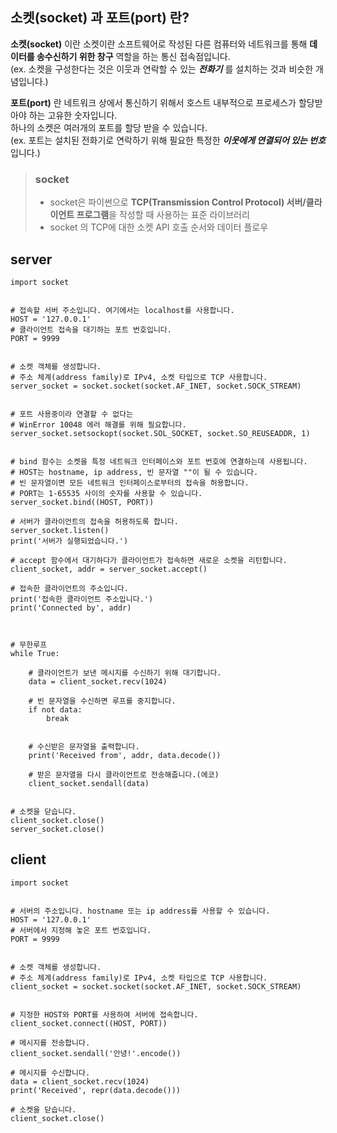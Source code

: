 ## 소켓(socket) 과 포트(port) 란?

**소켓(socket)** 이란 소켓이란 소프트웨어로 작성된 다른 컴퓨터와 네트워크를 통해 **데이터를 송수신하기 위한 창구** 역할을 하는 통신 접속점입니다. <br>
(ex. 소켓을 구성한다는 것은 이웃과 연락할 수 있는 _**전화기**_ 를 설치하는 것과 비슷한 개념입니다.)

**포트(port)** 란 네트워크 상에서 통신하기 위해서 호스트 내부적으로 프로세스가 할당받아야 하는 고유한 숫자입니다. <br>
하나의 소켓은 여러개의 포트를 할당 받을 수 있습니다. <br>
(ex. 포트는 설치된 전화기로 연락하기 위해 필요한 특정한 _**이웃에게 연결되어 있는 번호**_ 입니다.)  <br>



> ### socket
>  - socket은 파이썬으로 **TCP(Transmission Control Protocol) 서버/클라이언트 프로그램**을 작성할 때 사용하는 표준 라이브러리
>  - socket 의 TCP에 대한 소켓 API 호출 순서와 데이터 플로우

## server
~~~
import socket


# 접속할 서버 주소입니다. 여기에서는 localhost를 사용합니다.
HOST = '127.0.0.1'
# 클라이언트 접속을 대기하는 포트 번호입니다.
PORT = 9999


# 소켓 객체를 생성합니다.
# 주소 체계(address family)로 IPv4, 소켓 타입으로 TCP 사용합니다.
server_socket = socket.socket(socket.AF_INET, socket.SOCK_STREAM)


# 포트 사용중이라 연결할 수 없다는
# WinError 10048 에러 해결를 위해 필요합니다.
server_socket.setsockopt(socket.SOL_SOCKET, socket.SO_REUSEADDR, 1)


# bind 함수는 소켓을 특정 네트워크 인터페이스와 포트 번호에 연결하는데 사용됩니다.
# HOST는 hostname, ip address, 빈 문자열 ""이 될 수 있습니다.
# 빈 문자열이면 모든 네트워크 인터페이스로부터의 접속을 허용합니다.
# PORT는 1-65535 사이의 숫자를 사용할 수 있습니다.
server_socket.bind((HOST, PORT))

# 서버가 클라이언트의 접속을 허용하도록 합니다.
server_socket.listen()
print('서버가 실행되었습니다.')

# accept 함수에서 대기하다가 클라이언트가 접속하면 새로운 소켓을 리턴합니다.
client_socket, addr = server_socket.accept()

# 접속한 클라이언트의 주소입니다.
print('접속한 클라이언트 주소입니다.')
print('Connected by', addr)



# 무한루프
while True:

    # 클라이언트가 보낸 메시지를 수신하기 위해 대기합니다.
    data = client_socket.recv(1024)

    # 빈 문자열을 수신하면 루프를 중지합니다.
    if not data:
        break


    # 수신받은 문자열을 출력합니다.
    print('Received from', addr, data.decode())

    # 받은 문자열을 다시 클라이언트로 전송해줍니다.(에코)
    client_socket.sendall(data)


# 소켓을 닫습니다.
client_socket.close()
server_socket.close()
~~~

## client

~~~
import socket


# 서버의 주소입니다. hostname 또는 ip address를 사용할 수 있습니다.
HOST = '127.0.0.1'
# 서버에서 지정해 놓은 포트 번호입니다. 
PORT = 9999


# 소켓 객체를 생성합니다. 
# 주소 체계(address family)로 IPv4, 소켓 타입으로 TCP 사용합니다.  
client_socket = socket.socket(socket.AF_INET, socket.SOCK_STREAM)


# 지정한 HOST와 PORT를 사용하여 서버에 접속합니다. 
client_socket.connect((HOST, PORT))

# 메시지를 전송합니다. 
client_socket.sendall('안녕!'.encode())

# 메시지를 수신합니다. 
data = client_socket.recv(1024)
print('Received', repr(data.decode()))

# 소켓을 닫습니다.
client_socket.close()